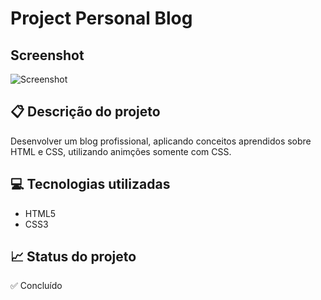 # Project Personal Blog 

## Screenshot
![Screenshot](./personalBlog.gif)

## 📋 Descrição do projeto
Desenvolver um blog profissional, aplicando conceitos aprendidos sobre HTML e CSS, utilizando animções somente com CSS.

## 💻 Tecnologias utilizadas
- HTML5
- CSS3

## 📈 Status do projeto

✅ Concluído


